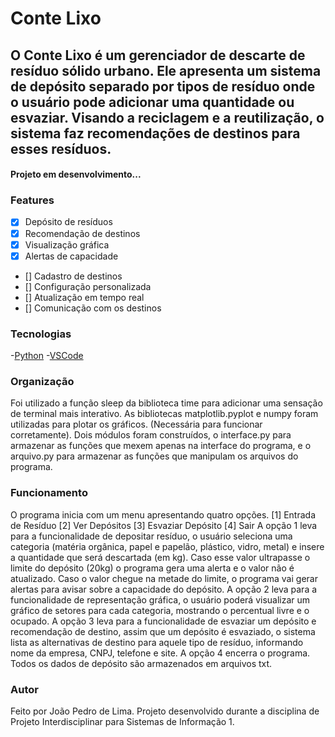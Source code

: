 # Conte Lixo
## O Conte Lixo é um gerenciador de descarte de resíduo sólido urbano. Ele apresenta um sistema de depósito separado por tipos de resíduo onde o usuário pode adicionar uma quantidade ou esvaziar. Visando a reciclagem e a reutilização, o sistema faz recomendações de destinos para esses resíduos.

<h4 aling="center">
    Projeto em desenvolvimento...
</h4>

### Features
- [x] Depósito de resíduos
- [x] Recomendação de destinos
- [x] Visualização gráfica
- [x] Alertas de capacidade
- [] Cadastro de destinos
- [] Configuração personalizada
- [] Atualização em tempo real
- [] Comunicação com os destinos

### Tecnologias
-[Python](https://www.python.org/)
-[VSCode](https://code.visualstudio.com/)

### Organização
Foi utilizado a função sleep da biblioteca time para adicionar uma sensação de terminal mais interativo.
As bibliotecas matplotlib.pyplot e numpy foram utilizadas para plotar os gráficos. (Necessária para funcionar corretamente).
Dois módulos foram construídos, o interface.py para armazenar as funções que mexem apenas na interface do programa, e o arquivo.py para armazenar as funções que manipulam os arquivos do programa. 

### Funcionamento
O programa inicia com um menu apresentando quatro opções.
[1] Entrada de Resíduo
[2] Ver Depósitos
[3] Esvaziar Depósito
[4] Sair
A opção 1 leva para a funcionalidade de depositar resíduo, o usuário seleciona uma categoria (matéria orgânica, papel e papelão, plástico, vidro, metal) e insere a quantidade que será descartada (em kg). Caso esse valor ultrapasse o limite do depósito (20kg) o programa gera uma alerta e o valor não é atualizado. Caso o valor chegue na metade do limite, o programa vai gerar alertas para avisar sobre a capacidade do depósito.
A opção 2 leva para a funcionalidade de representação gráfica, o usuário poderá visualizar um gráfico de setores para cada categoria, mostrando o percentual livre e o ocupado.
A opção 3 leva para a funcionalidade de esvaziar um depósito e recomendação de destino, assim que um depósito é esvaziado, o sistema lista as alternativas de destino para aquele tipo de resíduo, informando nome da empresa, CNPJ, telefone e site.
A opção 4 encerra o programa.
Todos os dados de depósito são armazenados em arquivos txt.

### Autor
Feito por João Pedro de Lima.
Projeto desenvolvido durante a disciplina de Projeto Interdisciplinar para Sistemas de Informação 1. 
